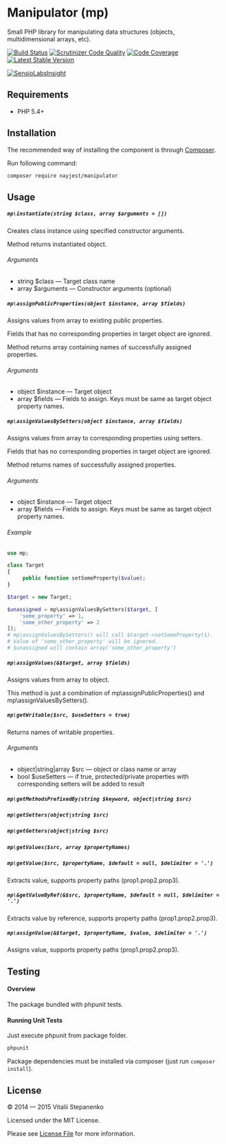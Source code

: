 Manipulator (mp)
=======

Small PHP library for manipulating data structures (objects, multidimensional arrays, etc).


[![Build Status](https://travis-ci.org/Nayjest/manipulator.svg)](https://travis-ci.org/Nayjest/manipulator)
[![Scrutinizer Code Quality](https://scrutinizer-ci.com/g/Nayjest/manipulator/badges/quality-score.png?b=master)](https://scrutinizer-ci.com/g/Nayjest/manipulator/?branch=master)
[![Code Coverage](https://scrutinizer-ci.com/g/Nayjest/manipulator/badges/coverage.png?b=master)](https://scrutinizer-ci.com/g/Nayjest/manipulator/?branch=master)
[![Latest Stable Version](https://img.shields.io/packagist/v/nayjest/manipulator.svg)](https://packagist.org/packages/nayjest/manipulator)

[![SensioLabsInsight](https://insight.sensiolabs.com/projects/4c4b3aa4-e366-456e-8065-67033d2a8080/big.png)](https://insight.sensiolabs.com/projects/4c4b3aa4-e366-456e-8065-67033d2a8080)

## Requirements

* PHP 5.4+

## Installation

The recommended way of installing the component is through [Composer](https://getcomposer.org).

Run following command:

```bash
composer require nayjest/manipulator
```

## Usage

##### `mp\instantiate(string $class, array $arguments = [])`

Creates class instance using specified constructor arguments.

Method returns instantiated object.

###### Arguments

* string $class &mdash; Target class name
* array $arguments &mdash; Constructor arguments (optional)



##### `mp\assignPublicProperties(object $instance, array $fields)`

Assigns values from array to existing public properties.

Fields that has no corresponding properties in target object are ignored.

Method returns array containing names of successfully assigned properties.

###### Arguments

* object $instance &mdash; Target object
* array $fields &mdash; Fields to assign. Keys must be same as target object property names.



##### `mp\assignValuesBySetters(object $instance, array $fields)`

Assigns values from array to corresponding properties using setters.

Fields that has no corresponding properties in target object are ignored.

Method returns names of successfully assigned properties.

###### Arguments

* object $instance &mdash; Target object
* array $fields &mdash; Fields to assign. Keys must be same as target object property names.

###### Example

```php
use mp;

class Target
{
     public function setSomeProperty($value);
}

$target = new Target;

$unassigned = mp\assignValuesBySetters($target, [
    'some_property' => 1,
    'some_other_property' => 2
]);
# mp\assignValuesBySetters() will call $target->setSomeProperty(1).
# Value of 'some_other_property' will be ignored.
# $unassigned will contain array('some_other_property')
```

##### `mp\assignValues(&$target, array $fields)`

Assigns values from array to object. 

This method is just a combination of mp\assignPublicProperties() and mp\assignValuesBySetters().



##### `mp\getWritable($src, $useSetters = true)`

Returns names of writable properties.

###### Arguments

* object|string|array $src &mdash; object or class name or array
* bool $useSetters &mdash; if true, protected/private properties with corresponding setters will be added to result

##### `mp\getMethodsPrefixedBy(string $keyword, object|string $src)`


##### `mp\getSetters(object|string $src)`


##### `mp\getGetters(object|string $src)`


##### `mp\getValues($src, array $propertyNames)`


##### `mp\getValue($src, $propertyName, $default = null, $delimiter = '.')`

Extracts value, supports property paths (prop1.prop2.prop3).


##### `mp\&getValueByRef(&$src, $propertyName, $default = null, $delimiter = '.')`

Extracts value by reference, supports property paths (prop1.prop2.prop3).


##### `mp\assignValue(&$target, $propertyName, $value, $delimiter = '.')`

Assigns value, supports property paths (prop1.prop2.prop3).



## Testing

#### Overview

The package bundled with phpunit tests.

#### Running Unit Tests

Just execute phpunit from package folder.

```bash
phpunit
```
Package dependencies must be installed via composer (just run `composer install`).

## License

© 2014 — 2015 Vitalii Stepanenko

Licensed under the MIT License.

Please see [License File](LICENSE) for more information.
